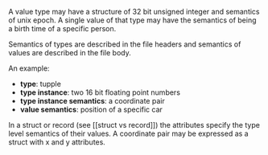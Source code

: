 A value type may have a structure of 32 bit unsigned integer and semantics of unix epoch. A single value of that type may have the semantics of being a birth time of a specific person.

Semantics of types are described in the file headers and semantics of values are described in the file body.

An example:
- **type**:  tupple
- **type instance**: two 16 bit floating point numbers
- **type instance semantics**: a coordinate pair
- **value semantics**: position of a specific car

In a struct or record (see [[struct vs record]]) the attributes specify the type level semantics of their values. A coordinate pair may be expressed as a struct with x and y attributes.